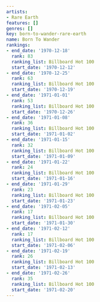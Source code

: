 ```yaml
---
artists:
- Rare Earth
features: []
genres: []
key: born-to-wander-rare-earth
name: Born To Wander
rankings:
- end_date: '1970-12-18'
  rank: 83
  ranking_list: Billboard Hot 100
  start_date: '1970-12-12'
- end_date: '1970-12-25'
  rank: 63
  ranking_list: Billboard Hot 100
  start_date: '1970-12-19'
- end_date: '1971-01-01'
  rank: 53
  ranking_list: Billboard Hot 100
  start_date: '1970-12-26'
- end_date: '1971-01-08'
  rank: 36
  ranking_list: Billboard Hot 100
  start_date: '1971-01-02'
- end_date: '1971-01-15'
  rank: 32
  ranking_list: Billboard Hot 100
  start_date: '1971-01-09'
- end_date: '1971-01-22'
  rank: 24
  ranking_list: Billboard Hot 100
  start_date: '1971-01-16'
- end_date: '1971-01-29'
  rank: 23
  ranking_list: Billboard Hot 100
  start_date: '1971-01-23'
- end_date: '1971-02-05'
  rank: 17
  ranking_list: Billboard Hot 100
  start_date: '1971-01-30'
- end_date: '1971-02-12'
  rank: 17
  ranking_list: Billboard Hot 100
  start_date: '1971-02-06'
- end_date: '1971-02-19'
  rank: 26
  ranking_list: Billboard Hot 100
  start_date: '1971-02-13'
- end_date: '1971-02-26'
  rank: 35
  ranking_list: Billboard Hot 100
  start_date: '1971-02-20'
---
```


